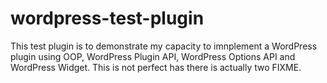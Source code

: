 # wordpress-test-plugin

This test plugin is to demonstrate my capacity to imnplement a WordPress plugin using OOP, WordPress Plugin API, WordPress Options API and WordPress Widget. This is not perfect has there is actually two FIXME.
